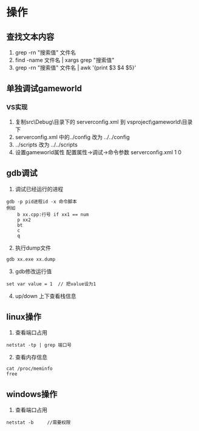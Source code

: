 # 操作
## 查找文本内容
1. grep -rn "搜索值" 文件名
2. find -name 文件名 | xargs grep "搜索值"
3. grep -rn "搜索值" 文件名 | awk '{print $3 $4 $5}'

## 单独调试gameworld
### VS实现
1. 复制src\Debug\目录下的 serverconfig.xml 到 vsproject\gameworld\目录下
2. serverconfig.xml 中的<ConfigDir>../config</ConfigDir> 改为 <ConfigDir>../../config</ConfigDir>
3. <ScriptDir>../scripts</ScriptrDir> 改为 <ScriptDir>../../scripts</ScriptrDir>
4. 设置gameworld属性 配置属性->调试->命令参数 serverconfig.xml 1 0

## gdb调试
1. 调试已经运行的进程
```
gdb -p pid进程id -x 命令脚本
例如
    b xx.cpp:行号 if xx1 == num
    p xx2
    bt
    c
    q

```
2. 执行dump文件
```
gdb xx.exe xx.dump
```
3. gdb修改运行值
```
set var value = 1  // 把value设为1
```
4. up/down 上下查看栈信息

## linux操作
1. 查看端口占用
```
netstat -tp | grep 端口号
```
2. 查看内存信息
```
cat /proc/meminfo
free
```

## windows操作
1. 查看端口占用
```
netstat -b     //需要权限
```